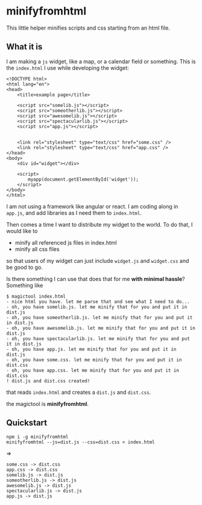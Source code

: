 # minifyfromhtml

This little helper minifies scripts and css starting from an html file.

## What it is

I am making a `js` widget, like a map, or a calendar field or something. This is the `index.html` I use while developing the widget:

```
<!DOCTYPE html>
<html lang="en">
<head>
	<title>example page</title>

	<script src="somelib.js"></script>
	<script src="someotherlib.js"></script>
	<script src="awesomelib.js"></script>
	<script src="spectacularlib.js"></script>
	<script src="app.js"></script>


	<link rel="stylesheet" type="text/css" href="some.css" />
	<link rel="stylesheet" type="text/css" href="app.css" />
</head>
<body>
	<div id="widget"></div>
	
	<script>
		myapp(document.getElementById('widget'));
	</script>
</body>
</html>
```

I am not using a framework like angular or react. I am coding along in `app.js`, and add libraries as I need them to `index.html`.

Then comes a time I want to distribute my widget to the world. To do that, I would like to

 - minify all referenced js files in index.html
 - minify all css files

so that users of my widget can just include `widget.js` and `widget.css` and be good to go.

Is there something I can use that does that for me **with minimal hassle**? Something like

```
$ magictool index.html
- nice html you have. let me parse that and see what I need to do...
- oh, you have somelib.js. let me minify that for you and put it in dist.js
- oh, you have someotherlib.js. let me minify that for you and put it in dist.js
- oh, you have awesomelib.js. let me minify that for you and put it in dist.js
- oh, you have spectacularlib.js. let me minify that for you and put it in dist.js
- oh, you have app.js. let me minify that for you and put it in dist.js
- oh, you have some.css. let me minify that for you and put it in dist.css
- oh, you have app.css. let me minify that for you and put it in dist.css
! dist.js and dist.css created!
```
that reads `index.html` and creates a `dist.js` and `dist.css`.

the magictool is **minifyfromhtml**.

## Quickstart

```
npm i -g minifyfromhtml
minifyfromhtml --js=dist.js --css=dist.css < index.html
```
=>
```
some.css -> dist.css
app.css -> dist.css
somelib.js -> dist.js
someotherlib.js -> dist.js
awesomelib.js -> dist.js
spectacularlib.js -> dist.js
app.js -> dist.js
```
